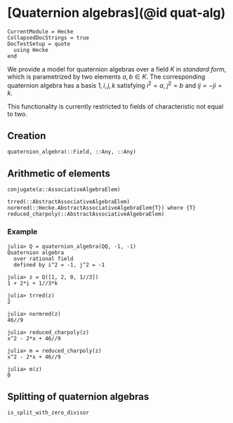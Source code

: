 # [Quaternion algebras](@id quat-alg)

```@meta
CurrentModule = Hecke
CollapsedDocStrings = true
DocTestSetup = quote
  using Hecke
end
```

We provide a model for quaternion algebras over a field $K$ in *standard form*, which is
parametrized by two elements $a, b \in K$.
The corresponding quaternion algebra has a basis $1, i, j, k$ satisfying $i^2 = a$, $j^2 = b$ and $ij = -ji = k$.

This functionality is currently restricted to fields of characteristic not equal to two.

## Creation

```@docs
quaternion_algebra(::Field, ::Any, ::Any)
```

## Arithmetic of elements

```@docs
conjugate(a::AssociativeAlgebraElem)
```

```@docs; canonical=false
trred(::AbstractAssociativeAlgebraElem)
normred(::Hecke.AbstractAssociativeAlgebraElem{T}) where {T}
reduced_charpoly(::AbstractAssociativeAlgebraElem)
```

### Example

```jldoctest
julia> Q = quaternion_algebra(QQ, -1, -1)
Quaternion algebra
  over rational field
  defined by i^2 = -1, j^2 = -1

julia> z = Q([1, 2, 0, 1//3])
1 + 2*i + 1//3*k

julia> trred(z)
2

julia> normred(z)
46//9

julia> reduced_charpoly(z)
x^2 - 2*x + 46//9

julia> m = reduced_charpoly(z)
x^2 - 2*x + 46//9

julia> m(z)
0
```

## Splitting of quaternion algebras

```@docs
is_split_with_zero_divisor
```

